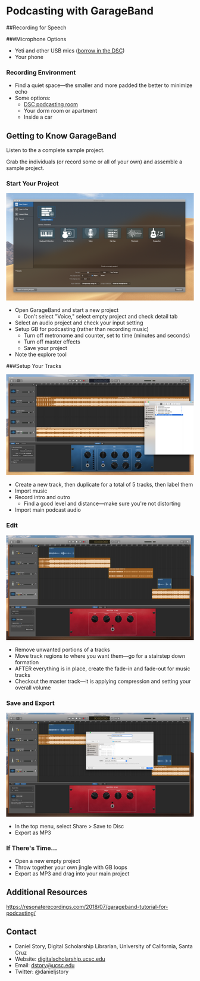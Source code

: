 # Podcasting with GarageBand



##Recording for Speech



###Microphone Options

* Yeti and other USB mics ([borrow in the DSC](https://guides.library.ucsc.edu/DSCEquipment/Home#s-lg-box-wrapper-22925798))
* Your phone



### Recording Environment

* Find a quiet space—the smaller and more padded the better to minimize echo
* Some options:
  * [DSC podcasting room](https://guides.library.ucsc.edu/DSC/Podcasting)
  * Your dorm room or apartment
  * Inside a car



## Getting to Know GarageBand

Listen to the a complete sample project.

Grab the individuals (or record some or all of your own) and assemble a sample project.

### Start Your Project



<img src="images/start-your-project.png">



- Open GarageBand and start a new project
  - Don't select "Voice," select empty project and check detail tab
- Select an audio project and check your input setting
- Setup GB for podcasting (rather than recording music)
  - Turn off metronome and counter, set to time (minutes and seconds)
  - Turn off master effects
  - Save your project
- Note the explore tool



###Setup Your Tracks



<img src="images/drag-in-new-audio.png">



- Create a new track, then duplicate for a total of 5 tracks, then label them
- Import music
- Record intro and outro
  - Find a good level and distance—make sure you're not distorting
- Import main podcast audio



### Edit



<img src="images/arrange-tracks.png">



- Remove unwanted portions of a tracks
- Move track regions to where you want them—go for a stairstep down formation
- AFTER everything is in place, create the fade-in and fade-out for music tracks
- Checkout the master track—it is applying compression and setting your overall volume



### Save and Export



<img src="images/export.png">



- In the top menu, select Share > Save to Disc
- Export as MP3



### If There's Time...

- Open a new empty project
- Throw together your own jingle with GB loops
- Export as MP3 and drag into your main project



## Additional Resources

https://resonaterecordings.com/2018/07/garageband-tutorial-for-podcasting/



## Contact

- Daniel Story, Digital Scholarship Librarian, University of California, Santa Cruz
- Website: [digitalscholarship.ucsc.edu](http://digitalscholarship.ucsc.edu)
- Email: [dstory@ucsc.edu](mailto:dstory@ucsc.edu) 
- Twitter: @danieljstory